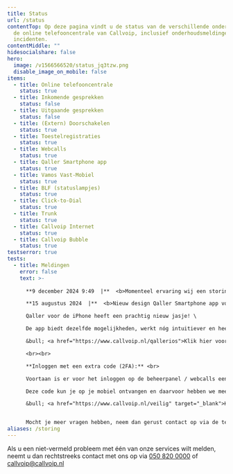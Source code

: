 ```yaml
---
title: Status
url: /status
contentTop: Op deze pagina vindt u de status van de verschillende onderdelen van
  de online telefooncentrale van Callvoip, inclusief onderhoudsmeldingen en
  incidenten.
contentMiddle: ""
hidesocialshare: false
hero:
  image: /v1566566520/status_jq3tzw.png
  disable_image_on_mobile: false
items:
  - title: Online telefooncentrale
    status: true
  - title: Inkomende gesprekken
    status: false
  - title: Uitgaande gesprekken
    status: false
  - title: (Extern) Doorschakelen
    status: true
  - title: Toestelregistraties
    status: true
  - title: Webcalls
    status: true
  - title: Qaller Smartphone app
    status: true
  - title: Vamos Vast-Mobiel
    status: true
  - title: BLF (statuslampjes)
    status: true
  - title: Click-to-Dial
    status: true
  - title: Trunk
    status: true
  - title: Callvoip Internet
    status: true
  - title: Callvoip Bubble
    status: true
testserror: true
tests:
  - title: Meldingen
    error: false
    text: >-
      
      **9 december 2024 9:49  |**  <b>Momenteel ervaring wij een storing met inkomende en uitgaande gesprekken, we werken actief aan een spoedige oplossing.</b><br><br>

      **15 augustus 2024  |**  <b>Nieuw design Qaller Smartphone app voor iPhones</b>\

      Qaller voor de iPhone heeft een prachtig nieuw jasje! \

      De app biedt dezelfde mogelijkheden, werkt nóg intuitiever en heeft een paar handige nieuwe mogelijkheden. \

      &bull; <a href="https://www.callvoip.nl/qallerios">Klik hier voor meer informatie over de nieuwe Qaller-app</a>\

      <br><br>

      **Inloggen met een extra code (2FA):** <br>

      Voortaan is er voor het inloggen op de beheerpanel / webcalls een extra code nodig. 

      Deze code kun je op je mobiel ontvangen en daarvoor hebben we meerdere opties. \

      &bull; <a href="https://www.callvoip.nl/veilig" target="_blank">H﻿ier</a> vind je meer informatie. 


      M﻿ocht je meer vragen hebben, neem dan gerust contact op via de telefoon, e-mail of website chat.
aliases: /storing
---
```

Als u een niet-vermeld probleem met één van onze services wilt melden, neemt u dan rechtstreeks contact met ons op via <a href="tel:+31508200000">050 820 0000</a> of [callvoip@callvoip.nl](mailto:callvoip@callvoip.nl)
